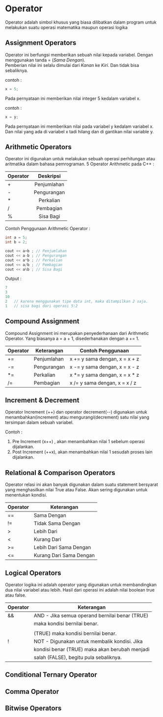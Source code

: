 # Operator

Operator adalah simbol khusus yang biasa dilibatkan dalam program untuk melakukan suatu operasi
matematika maupun operasi logika


## Assignment Operators

Operator ini berfungsi memberikan sebuah nilai kepada variabel. Dengan menggunakan tanda = (_Sama Dengan_).  
Pemberian nilai ini selalu dimulai dari _Kanan_ ke _Kiri_. Dan tidak bisa sebaliknya.

contoh : 
```cpp  
x = 5;  
```
Pada pernyataan ini memberikan nilai integer 5 kedalam variabel x.  

contoh :   
```cpp  
x = y;  
```

Pada pernyataan ini memberikan nilai pada variabel y kedalam variabel x. Dan nilai yang ada di variabel x tadi hilang dan di gantikan nilai variable y.

## Arithmetic Operators

Operator ini digunakan untuk melakukan sebuah operasi perhitungan atau aritmatika dalam bahasa pemrograman. 
5 Operator Arithmetic pada C++ :

| Operator | Deskripsi   |
| -------- |:-----------:|
|    +     | Penjumlahan |
|    -     | Pengurangan |
|    *     | Perkalian   |
|    /     | Pembagian   |
|    %     | Sisa Bagi   |

Contoh Penggunaan Arithmetic Operator : 

```cpp
int a = 5;  
int b = 2;  

cout << a+b ; // Penjumlahan   
cout << a-b ; // Pengurangan  
cout << a*b ; // Perkalian  
cout << a/b ; // Pembagian  
cout << a%b ; // Sisa Bagi  
```

Output : 

```cpp
7  
3  
10  
2	// karena menggunakan tipe data int, maka ditampilkan 2 saja.  
1	// sisa bagi dari operasi 5:2  
```



## Compound Assignment

Compound Assignment ini merupakan penyederhanaan dari Arithmetic Operator.
Yang biasanya a = a + 1, disederhanakan dengan a += 1.


| Operator |      Keterangan      |        Contoh Penggunaan        |
| -------- | -------------------- | ------------------------------- |
|    +=    | Penjumlahan          | x += y sama dengan, x = x + z   |
|    -=    | Pengurangan          | x -= y sama dengan, x = x - z   |
|    *=    | Perkalian            | x *= y sama dengan, x = x * z   |
|    /=    | Pembagian            | x /= y sama dengan, x = x / z   |


## Increment & Decrement

Operator Increment (++) dan operator decrement(--) digunakan untuk menambahkan(increment)
atau mengurangi(decrement) satu nilai yang tersimpan dalam sebuah variabel.

Contoh :
 
1. Pre Increment (x++) , akan menambahkan nilai 1 sebelum operasi dijalankan. 
2. Post Increment (++x), akan menambahkan nilai 1 sesudah proses lain dijalankan.


## Relational & Comparison Operators

Operator relasi ini akan banyak digunakan dalam suatu statement bersyarat yang menghasilkan
nilai True atau False. Akan sering digunakan untuk menentukan kondisi.

| Operator |          Keterangan     |
| -------- | ----------------------- |
|    ==    |         Sama Dengan     |
|    !=    |     Tidak Sama Dengan   |
|    >     |         Lebih Dari      |
|    <     |         Kurang Dari     |
|    >=    |  Lebih Dari Sama Dengan |
|    <=    | Kurang Dari Sama Dengan |


## Logical Operators

Operator logika ini adalah operator yang digunakan untuk membandingkan dua nilai variabel
atau lebih. Hasil dari operasi ini adalah nilai boolean true atau false.

| Operator |                   Keterangan                   |
| -------- | ---------------------------------------------- |
|    &&    | AND - Jika semua operand bernilai benar (TRUE) |
|          | maka kondisi bernilai benar.                   |          
|    ||    | OR - Jika salah satu operand bernilai benar    |
|          | (TRUE) maka kondisi bernilai benar.            |
|    !     | NOT - Digunakan untuk membalik kondisi. Jika   |
|          | kondisi benar (TRUE) maka akan berubah menjadi |
|          | salah (FALSE), begitu pula sebaliknya.         |


## Conditional Ternary Operator



## Comma Operator



## Bitwise Operators